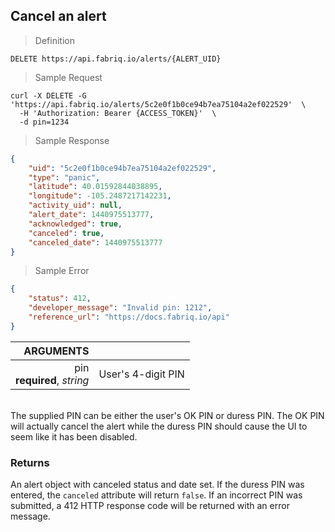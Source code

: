 ## Cancel an alert

> Definition

```text
DELETE https://api.fabriq.io/alerts/{ALERT_UID}
```

> Sample Request

```shell
curl -X DELETE -G 'https://api.fabriq.io/alerts/5c2e0f1b0ce94b7ea75104a2ef022529'  \
  -H 'Authorization: Bearer {ACCESS_TOKEN}'  \
  -d pin=1234
```

> Sample Response

```json
{
    "uid": "5c2e0f1b0ce94b7ea75104a2ef022529",
    "type": "panic",
    "latitude": 40.01592844038895,
    "longitude": -105.2487217142231,
    "activity_uid": null,
    "alert_date": 1440975513777,
    "acknowledged": true,
    "canceled": true,
    "canceled_date": 1440975513777
}
```

> Sample Error

```json
{
    "status": 412,
    "developer_message": "Invalid pin: 1212",
    "reference_url": "https://docs.fabriq.io/api"
}
```

ARGUMENTS ||
---------:        | -----------
pin<br>**required**, *string*  | User's 4-digit PIN

<br/>
<aside class="notice">
The supplied PIN can be either the user's OK PIN or duress PIN.  The OK PIN will actually
cancel the alert while the duress PIN should cause the UI to seem like it has been disabled.
</aside>

### Returns
An alert object with canceled status and date set.  If the duress PIN was entered, the `canceled`
attribute will return `false`. If an incorrect PIN was submitted, a 412 HTTP response code will be returned with
an error message.
